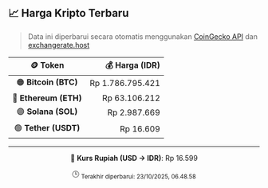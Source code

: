 

<!-- HARGA_KRIPTO -->
## 📈 Harga Kripto Terbaru

> Data ini diperbarui secara otomatis menggunakan [CoinGecko API](https://www.coingecko.com/) dan [exchangerate.host](https://exchangerate.host/)

<div align="center">

| 🪙 Token | 💰 Harga (IDR) |
|:------:|---------------:|
| 🟠 **Bitcoin (BTC)**   | Rp 1.786.795.421 |
| 🔵 **Ethereum (ETH)**  | Rp 63.106.212 |
| 🟣 **Solana (SOL)**    | Rp 2.987.669 |
| 🟢 **Tether (USDT)**   | Rp 16.609 |

---

💱 **Kurs Rupiah (USD → IDR)**: Rp 16.599

🕒 <sub>Terakhir diperbarui: 23/10/2025, 06.48.58</sub>

</div>
<!-- /HARGA_KRIPTO -->